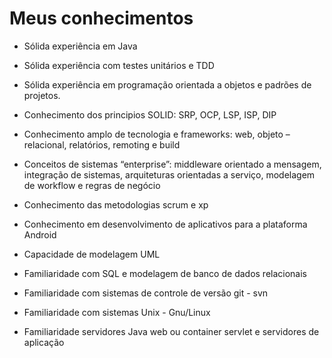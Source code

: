 # Meus conhecimentos

- Sólida experiência em Java
- Sólida experiência com testes unitários e TDD
- Sólida experiência em programação orientada a objetos e padrões de projetos.

- Conhecimento dos principios SOLID: SRP, OCP, LSP, ISP, DIP
- Conhecimento amplo de tecnologia e frameworks: web, objeto  – relacional, relatórios, remoting e build
- Conceitos de sistemas “enterprise”: middleware orientado a mensagem, integração de sistemas, arquiteturas orientadas a serviço, modelagem de workflow e regras de negócio
- Conhecimento das metodologias scrum e xp
- Conhecimento em desenvolvimento de aplicativos para a plataforma Android

- Capacidade de modelagem UML

- Familiaridade com SQL e modelagem de banco de dados relacionais
- Familiaridade com sistemas de controle de versão git - svn
- Familiaridade com sistemas Unix - Gnu/Linux
- Familiaridade servidores Java web ou container servlet e servidores de aplicação
